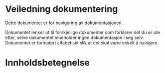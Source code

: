 # Veiledning dokumentering

Dette dokumentet er for navigering av dokumentasjonen.

Dokumentet lenker ut til forskjellige dokumenter som forklarer det du er ute etter, selve dokumentet inneholder ingen dokumentasjon i seg selv. Dokumentet er formatert alfabetiskt slik at det skal være enkelt å navigere.

# Innholdsbetegnelse 

